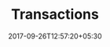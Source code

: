 ---
title: "Transactions"
date: 2017-09-26T12:57:20+05:30
draft: false
layout: transactions
property: "Casa Vagator"
status: "Pending Review"
url: /bookings/transactions/casa-vagator/
slug: "casa-vagator/"

mainmenu:
 bookings: true
 transactions: true
---